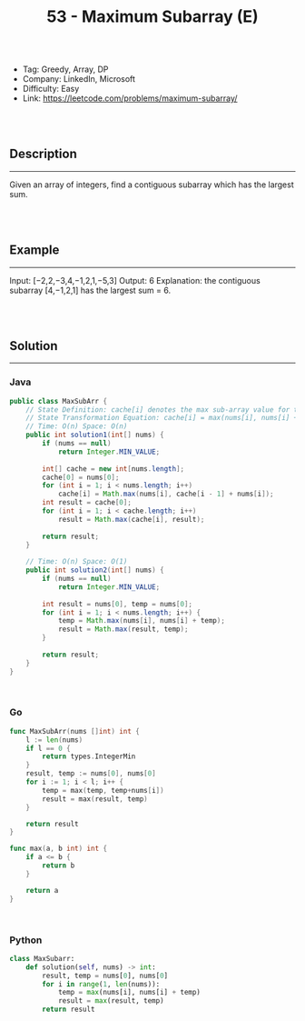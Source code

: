 # <center>53 - Maximum Subarray (E)</center> 



<br></br>

* Tag: Greedy, Array, DP
* Company: LinkedIn, Microsoft
* Difficulty: Easy
* Link: https://leetcode.com/problems/maximum-subarray/

<br></br>



## Description
----
Given an array of integers, find a contiguous subarray which has the largest sum.

<br></br>



## Example
----
Input: [−2,2,−3,4,−1,2,1,−5,3]
Output: 6
Explanation: the contiguous subarray [4,−1,2,1] has the largest sum = 6.

<br></br>



## Solution
----
### Java
```java
public class MaxSubArr {
	// State Definition: cache[i] denotes the max sub-array value for the array from 0 to i.
	// State Transformation Equation: cache[i] = max(nums[i], nums[i] + cache[i-1])
	// Time: O(n) Space: O(n)
	public int solution1(int[] nums) {
		if (nums == null)
			return Integer.MIN_VALUE;
		
		int[] cache = new int[nums.length];
		cache[0] = nums[0];
		for (int i = 1; i < nums.length; i++)
			cache[i] = Math.max(nums[i], cache[i - 1] + nums[i]);
		int result = cache[0];
		for (int i = 1; i < cache.length; i++)
			result = Math.max(cache[i], result);
		
		return result;
	}
	
	// Time: O(n) Space: O(1)
	public int solution2(int[] nums) {
		if (nums == null)
			return Integer.MIN_VALUE;
		
		int result = nums[0], temp = nums[0];
		for (int i = 1; i < nums.length; i++) {
			temp = Math.max(nums[i], nums[i] + temp);
			result = Math.max(result, temp);
		}
		
		return result;
	}
}
```

<br>


### Go
```go
func MaxSubArr(nums []int) int {
	l := len(nums)
	if l == 0 {
		return types.IntegerMin
	}
	result, temp := nums[0], nums[0]
	for i := 1; i < l; i++ {
		temp = max(temp, temp+nums[i])
		result = max(result, temp)
	}

	return result
}

func max(a, b int) int {
	if a <= b {
		return b
	}

	return a
}
```

<br>


### Python
```python
class MaxSubarr:
    def solution(self, nums) -> int:
        result, temp = nums[0], nums[0]
        for i in range(1, len(nums)):
            temp = max(nums[i], nums[i] + temp)
            result = max(result, temp)
        return result
```
